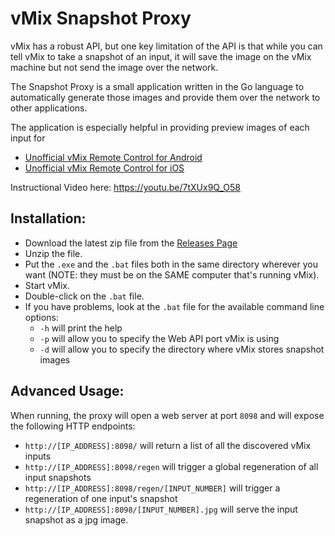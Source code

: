 # vMix Snapshot Proxy

vMix has a robust API, but one key limitation of the API is that while you can
tell vMix to take a snapshot of an input, it will save the image on the vMix
machine but not send the image over the network.

The Snapshot Proxy is a small application written in the Go language to automatically generate
those images and provide them over the network to other applications.

The application is especially helpful in providing preview images of each input for

- [Unofficial vMix Remote Control for Android](https://play.google.com/store/apps/details?id=org.jeffmikels.vmix_remote)
- [Unofficial vMix Remote Control for iOS](https://apps.apple.com/us/app/unofficial-vmix-remote-control/id1551404035)

Instructional Video here: https://youtu.be/7tXUx9Q_O58

## Installation:

-   Download the latest zip file from the [Releases Page](https://github.com/jeffmikels/vmix-snapshot-proxy/releases)
-   Unzip the file.
-   Put the `.exe` and the `.bat` files both in the same directory wherever you want (NOTE: they must be on the SAME computer that's running vMix).
-   Start vMix.
-   Double-click on the `.bat` file.
-   If you have problems, look at the `.bat` file for the available command line options:
    -   `-h` will print the help
    -   `-p` will allow you to specify the Web API port vMix is using
    -   `-d` will allow you to specify the directory where vMix stores snapshot images

## Advanced Usage:

When running, the proxy will open a web server at port `8098` and will expose the following HTTP endpoints:

-   `http://[IP_ADDRESS]:8098/` will return a list of all the discovered vMix inputs
-   `http://[IP_ADDRESS]:8098/regen` will trigger a global regeneration of all input snapshots
-   `http://[IP_ADDRESS]:8098/regen/[INPUT_NUMBER]` will trigger a regeneration of one input's snapshot
-   `http://[IP_ADDRESS]:8098/[INPUT_NUMBER].jpg` will serve the input snapshot as a jpg image.
